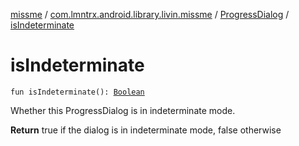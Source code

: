 [missme](../../index.md) / [com.lmntrx.android.library.livin.missme](../index.md) / [ProgressDialog](index.md) / [isIndeterminate](./is-indeterminate.md)

# isIndeterminate

`fun isIndeterminate(): `[`Boolean`](https://kotlinlang.org/api/latest/jvm/stdlib/kotlin/-boolean/index.html)

Whether this ProgressDialog is in indeterminate mode.

**Return**
true if the dialog is in indeterminate mode, false otherwise

